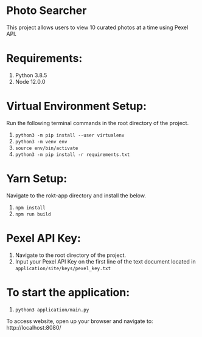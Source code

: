 # Photo Searcher
This project allows users to view 10 curated photos at a time using Pexel API.

# Requirements:
1. Python 3.8.5
2. Node 12.0.0

# Virtual Environment Setup:
Run the following terminal commands in the root directory of the project.
1. `python3 -m pip install --user virtualenv`
2. `python3 -m venv env`
3. `source env/bin/activate`
4. `python3 -m pip install -r requirements.txt`

# Yarn Setup:
Navigate to the rokt-app directory and install the below.
1. `npm install`
2. `npm run build`

# Pexel API Key:
1. Navigate to the root directory of the project.
2. Input your Pexel API Key on the first line of the text document located in `application/site/keys/pexel_key.txt`

# To start the application:
1. `python3 application/main.py`

To access website, open up your browser and navigate to: http://localhost:8080/
